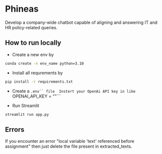 # Phineas
 Develop a company-wide chatbot capable of aligning and answering IT and HR policy-related queries.

## How to run locally 
-   Create a new env by 
```bash 
conda create -n env_name python=3.10
```
-   Install all requrements by 
```bash 
pip install -r requirements.txt
```
-   Create a ```.env`` file 
Instert your OpenAi API key in like ```OPENAI_API_KEY = ""```

- Run Streamlit 
```bash 
streamlit run app.py
```

## Errors 
If you encounter an error "local variable 'text' referenced before assignment" then just delete the file present in extracted_texts. 
